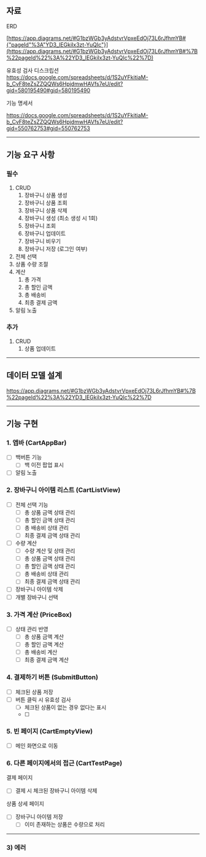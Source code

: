 ## 자료

ERD

[https://app.diagrams.net/#G1bzWGb3yAdstvrVpxeEdOj73L6rJfhmYB#{"pageId"%3A"YD3_lEGkiIx3zt-YuQIc"}](https://app.diagrams.net/#G1bzWGb3yAdstvrVpxeEdOj73L6rJfhmYB#%7B%22pageId%22%3A%22YD3_lEGkiIx3zt-YuQIc%22%7D)

유효성 검사 디스크립션
https://docs.google.com/spreadsheets/d/1S2uYFkitiaM-b_CvF8teZsZZQQWs6HpjdmwHAVfs7eU/edit?gid=580195490#gid=580195490

기능 명세서

https://docs.google.com/spreadsheets/d/1S2uYFkitiaM-b_CvF8teZsZZQQWs6HpjdmwHAVfs7eU/edit?gid=550762753#gid=550762753

---

## 기능 요구 사항

### 필수

1. CRUD
   1. 장바구니 상품 생성
   2. 장바구니 상품 조회
   3. 장바구니 상품 삭제
   4. 장바구니 생성 (최소 생성 시 1회)
   5. 장바구니 조회
   6. 장바구니 업데이트
   7. 장바구니 비우기
   8. 장바구니 저장 (로그인 여부)
2. 전체 선택
3. 상품 수량 조절
4. 계산
   1. 총 가격
   2. 총 할인 금액
   3. 총 배송비
   4. 최종 결제 금액
5. 알림 노출

### 추가

1. CRUD
   1. 상품 업데이트

---

## 데이터 모델 설계

https://app.diagrams.net/#G1bzWGb3yAdstvrVpxeEdOj73L6rJfhmYB#%7B%22pageId%22%3A%22YD3_lEGkiIx3zt-YuQIc%22%7D

---

## 기능 구현

### 1. 앱바 (CartAppBar)



- [ ]  백버튼 기능
   - [ ]  백 이전 팝업 표시
- [ ]  알림 노출

### 2. 장바구니 아이템 리스트 (CartListView)



- [ ]  전체 선택 기능
   - [ ]  총 상품 금액 상태 관리
   - [ ]  총 할인 금액 상태 관리
   - [ ]  총 배송비 상태 관리
   - [ ]  최종 결제 금액 상태 관리
- [ ]  수량 계산
   - [ ]  수량 계산 및 상태 관리
   - [ ]  총 상품 금액 상태 관리
   - [ ]  총 할인 금액 상태 관리
   - [ ]  총 배송비 상태 관리
   - [ ]  최종 결제 금액 상태 관리
- [ ]  장바구니 아이템 삭제
- [ ]  개별 장바구니 선택

### 3. 가격 계산 (PriceBox)



- [ ]  상태 관리 반영
   - [ ]  총 상품 금액 계산
   - [ ]  총 할인 금액 계산
   - [ ]  총 배송비 계산
   - [ ]  최종 결제 금액 계산

### 4. 결제하기 버튼 (SubmitButton)



- [ ]  체크된 상품 저장
- [ ]  버튼 클릭 시 유효성 검사
   - [ ]  체크된 상품이 없는 경우 없다는 표시
   - [ ] 

### 5. 빈 페이지 (CartEmptyView)


- [ ]  메인 화면으로 이동

### 6. 다른 페이지에서의 접근 (CartTestPage)

결제 페이지

- [ ]  결제 시 체크된 장바구니 아이템 삭제

상품 상세 페이지

- [ ]  장바구니 아이템 저장
   - [ ]  이미 존재하는 상품은 수량으로 처리
---
### 3) 에러


